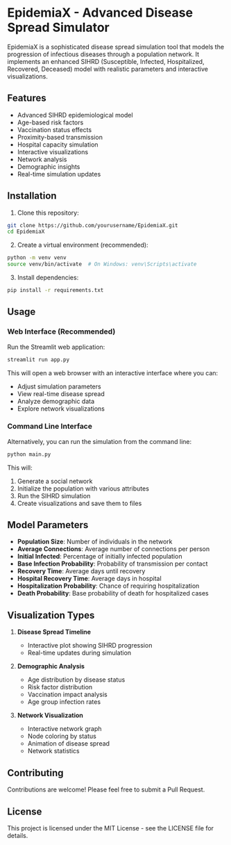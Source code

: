 # EpidemiaX - Advanced Disease Spread Simulator

EpidemiaX is a sophisticated disease spread simulation tool that models the progression of infectious diseases through a population network. It implements an enhanced SIHRD (Susceptible, Infected, Hospitalized, Recovered, Deceased) model with realistic parameters and interactive visualizations.

## Features

- Advanced SIHRD epidemiological model
- Age-based risk factors
- Vaccination status effects
- Proximity-based transmission
- Hospital capacity simulation
- Interactive visualizations
- Network analysis
- Demographic insights
- Real-time simulation updates

## Installation

1. Clone this repository:
```bash
git clone https://github.com/yourusername/EpidemiaX.git
cd EpidemiaX
```

2. Create a virtual environment (recommended):
```bash
python -m venv venv
source venv/bin/activate  # On Windows: venv\Scripts\activate
```

3. Install dependencies:
```bash
pip install -r requirements.txt
```

## Usage

### Web Interface (Recommended)

Run the Streamlit web application:
```bash
streamlit run app.py
```

This will open a web browser with an interactive interface where you can:
- Adjust simulation parameters
- View real-time disease spread
- Analyze demographic data
- Explore network visualizations

### Command Line Interface

Alternatively, you can run the simulation from the command line:
```bash
python main.py
```

This will:
1. Generate a social network
2. Initialize the population with various attributes
3. Run the SIHRD simulation
4. Create visualizations and save them to files

## Model Parameters

- **Population Size**: Number of individuals in the network
- **Average Connections**: Average number of connections per person
- **Initial Infected**: Percentage of initially infected population
- **Base Infection Probability**: Probability of transmission per contact
- **Recovery Time**: Average days until recovery
- **Hospital Recovery Time**: Average days in hospital
- **Hospitalization Probability**: Chance of requiring hospitalization
- **Death Probability**: Base probability of death for hospitalized cases

## Visualization Types

1. **Disease Spread Timeline**
   - Interactive plot showing SIHRD progression
   - Real-time updates during simulation

2. **Demographic Analysis**
   - Age distribution by disease status
   - Risk factor distribution
   - Vaccination impact analysis
   - Age group infection rates

3. **Network Visualization**
   - Interactive network graph
   - Node coloring by status
   - Animation of disease spread
   - Network statistics

## Contributing

Contributions are welcome! Please feel free to submit a Pull Request.

## License

This project is licensed under the MIT License - see the LICENSE file for details. 